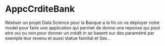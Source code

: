 # AppcCrditeBank
Réaliser un projet Data Science pour la Banque a la fin on va déployer notre model pour faire une application qui permet de donne une reponse qui peut etre oui ou non pour donner un crédit in se basent sur des paramétré par exemple leur revenu et aussi statue familial et Sex...
